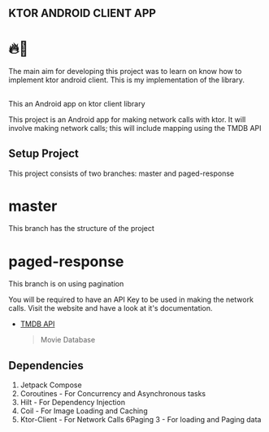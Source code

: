 ## KTOR ANDROID CLIENT APP

# 🔥🔨

The main aim for developing this project was to learn on know how to implement ktor android client. This is my implementation of the library.  

##

This an Android app on ktor client library

This project is an Android app for making network calls with ktor. It will involve making network calls;
this will include mapping using the TMDB API

## Setup Project
This project consists of two branches: master and paged-response

# master
This branch has the structure of the project 

# paged-response
This branch is on using pagination 

You will be required to have an API Key to be used in making the network calls.
Visit the website and have a look at it's documentation.
- [TMDB API](https://www.themoviedb.org/documentation/api)
  > Movie Database

## Dependencies

1. Jetpack Compose
2. Coroutines - For Concurrency and Asynchronous tasks
3. Hilt - For Dependency Injection
4. Coil - For Image Loading and Caching
5. Ktor-Client - For Network Calls
6Paging 3 - For loading and Paging data